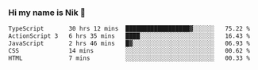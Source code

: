 ### Hi my name is Nik 👋

<!--
**NikDoe/NikDoe** is a ✨ _special_ ✨ repository because its `README.md` (this file) appears on your GitHub profile.

Here are some ideas to get you started:

- 🔭 I’m currently working on ...
- 🌱 I’m currently learning ...
- 👯 I’m looking to collaborate on ...
- 🤔 I’m looking for help with ...
- 💬 Ask me about ...
- 📫 How to reach me: ...
- 😄 Pronouns: ...
- ⚡ Fun fact: ...
-->

<!--START_SECTION:waka-->

```txt
TypeScript       30 hrs 12 mins  ██████████████████▓░░░░░░   75.22 %
ActionScript 3   6 hrs 35 mins   ████░░░░░░░░░░░░░░░░░░░░░   16.43 %
JavaScript       2 hrs 46 mins   █▓░░░░░░░░░░░░░░░░░░░░░░░   06.93 %
CSS              14 mins         ░░░░░░░░░░░░░░░░░░░░░░░░░   00.62 %
HTML             7 mins          ░░░░░░░░░░░░░░░░░░░░░░░░░   00.33 %
```

<!--END_SECTION:waka-->

